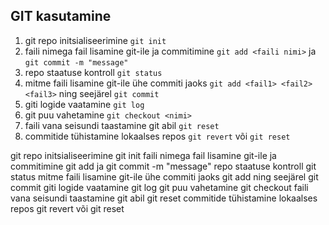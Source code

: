 ## GIT kasutamine

1. git repo initsialiseerimine 
`git init`
2. faili nimega fail lisamine  git-ile ja commitimine
`git add <faili nimi>` ja `git commit -m "message"`
3. repo staatuse kontroll
`git status`
4. mitme faili lisamine git-ile ühe commiti jaoks
`git add <fail1> <fail2> <fail3>` ning seejärel `git commit`
5. giti logide vaatamine
`git log`
6. git puu vahetamine
`git checkout <nimi>`
7. faili vana seisundi taastamine git abil
`git reset`
8. commitide tühistamine lokaalses repos
`git revert` või `git reset`

git repo initsialiseerimine git init
faili nimega fail lisamine git-ile ja commitimine git add <faili nimi> ja git commit -m "message"
repo staatuse kontroll git status
mitme faili lisamine git-ile ühe commiti jaoks git add <fail1> <fail2> <fail3> ning seejärel git commit
giti logide vaatamine git log
git puu vahetamine git checkout <nimi>
faili vana seisundi taastamine git abil git reset
commitide tühistamine lokaalses repos git revert või git reset